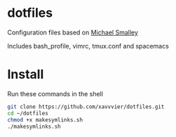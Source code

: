# dotfiles

Configuration files based on [Michael Smalley](http://blog.smalleycreative.com/tutorials/using-git-and-github-to-manage-your-dotfiles/)

Includes bash_profile, vimrc, tmux.conf and spacemacs

# Install

Run these commands in the shell

```sh
git clone https://github.com/xavvvier/dotfiles.git
cd ~/dotfiles
chmod +x makesymlinks.sh
./makesymlinks.sh
```

